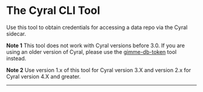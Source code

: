 # The Cyral CLI Tool

Use this tool to obtain credentials for accessing a data repo via the Cyral sidecar.

**Note 1** This tool does not work with Cyral versions before 3.0. If you are using an
older version of Cyral, please use the [gimme-db-token](https://pypi.org/project/cyral-gimme-db-token/)
tool instead.

**Note 2** Use version 1.x of this tool for Cyral version 3.X and version 2.x for Cyral version 4.X and greater.

---
